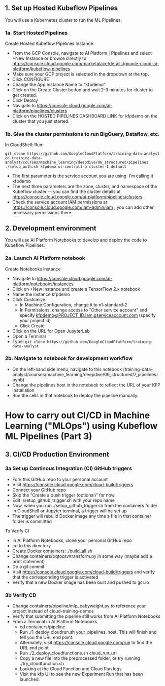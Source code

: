 ## 1. Set up Hosted Kubeflow Pipelines

You will use a Kubernetes cluster to run the ML Pipelines.

### 1a. Start Hosted Pipelines
Create Hosted Kubeflow Pipelines Instance

* From the GCP Console, navigate to AI Platform | Pipelines and select +New Instance or browse directly to https://console.cloud.google.com/marketplace/details/google-cloud-ai-platform/kubeflow-pipelines
* Make sure your GCP project is selected in the dropdown at the top.
* Click CONFIGURE
* Change the App Instance Name to “kfpdemo”
* Click on the Create Cluster button and wait 2-3 minutes for cluster to get created.
* Click Deploy
* Navigate to https://console.cloud.google.com/ai-platform/pipelines/clusters
* Click on the HOSTED PIPELINES DASHBOARD LINK for kfpdemo on the cluster that you just started.

### 1b. Give the cluster permissions to run BigQuery, Dataflow, etc.

In CloudShell:
Run:
```
git clone https://github.com/GoogleCloudPlatform/training-data-analyst
cd training-data-analyst/courses/machine_learning/deepdive/06_structured/pipelines
./setup_auth.sh kfpdemo us-central1-a cluster-1 default
```
* The first parameter is the service account you are using. I'm calling it kfpdemo
* The next three parameters are the zone, cluster, and namespace of the Kubeflow cluster -- you can find the cluster details at https://console.cloud.google.com/ai-platform/pipelines/clusters
* Check the service account IAM permissions at https://console.cloud.google.com/iam-admin/iam ; you can add other necessary permissions there.


## 2. Development environment

You will use AI Platform Notebooks to develop and deploy the code to Kubeflow Pipelines.

### 2a. Launch AI Platform notebook
Create Notebooks instance
* Navigate to https://console.cloud.google.com/ai-platform/notebooks/instances
* Click on +New Instance and create a TensorFlow 2.x notebook
* Name the instance kfpdemo
* Click Customize 
  * In Machine Configuration, change it to n1-standard-2
  * In Permissions, change access to "Other service account" and specify kfpdemo@PROJECT_ID.iam.gserviceaccount.com (specify your project id)
  * Click Create
* Click on the URL for Open JupyterLab
* Open a Terminal
* Type:
    ```git clone https://github.com/GoogleCloudPlatform/training-data-analyst```

### 2b. Navigate to notebook for development workflow
* On the left-hand side menu, navigate to this notebook (training-data-analyst/courses/machine_learning/deepdive/06_structured/7_pipelines.ipynb)
* Change the pipelines host in the notebook to reflect the URL of your KFP installation
* Run the cells in that notebook to deploy the pipeline manually.


# How to carry out CI/CD in Machine Learning ("MLOps") using Kubeflow ML Pipelines (Part 3)

## 3. CI/CD Production Environment

### 3a Set up Continous Integration (CI) GitHub triggers
* Fork this GitHub repo to your personal account
* Visit https://console.cloud.google.com/cloud-build/triggers
* Connect your GitHub repo
* Skip the "Create a push trigger (optional)" for now
* Edit ./setup_github_trigger.sh with your repo name
* Now, when you run ./setup_github_trigger.sh from the containers folder in CloudShell or Jupyter terminal, a trigger will be set up
* The trigger will rebuild Docker image any time a file in that container folder is committed

To Verify CI
* In AI Platform Notebooks, clone your personal GitHub repo
* cd to this directory
* Create Docker containers:  ./build_all.sh
* Change containers/bqtocsv/transform.py in some way (maybe add a print statement)
* Do a git commit
* Visit https://console.cloud.google.com/cloud-build/triggers and verify that the corresponding trigger is activated
* Verify that a new Docker image has been built and pushed to gcr.io

### 3b Verify CD
* Change containers/pipeline/mlp_babyweight.py to reference your project instead of cloud-training-demos
* Verify that submitting the pipeline still works from AI Platform Notebooks
* From a Terminal in AI Platform Notebooks
  * cd containers/pipeline
  * Run ./1_deploy_cloudrun.sh  your_pipelines_host. This will finish and tell you the URL end point.
  * Alternately, visit https://console.cloud.google.com/run to find the URL end point
  * Run ./2_deploy_cloudfunctions.sh cloud_run_url
  * Copy a new file into the preprocessed folder, or try running ./try_cloudfunction.sh
  * Looking at the Cloud Function and Cloud Run logs
  * Visit the kfp UI to see the new Experiment Run that has been launched.
